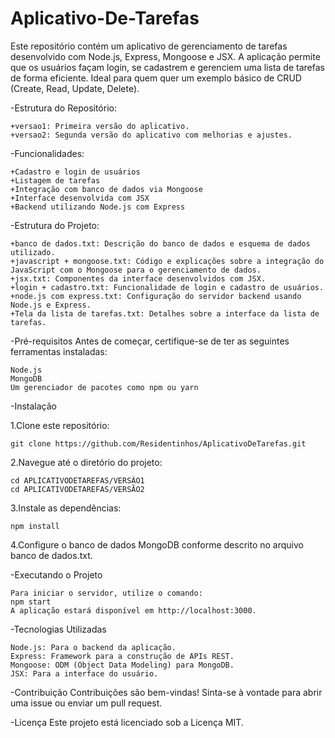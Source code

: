 # Aplicativo-De-Tarefas
Este repositório contém um aplicativo de gerenciamento de tarefas desenvolvido com Node.js, Express, Mongoose e JSX. A aplicação permite que os usuários façam login, se cadastrem e gerenciem uma lista de tarefas de forma eficiente. Ideal para quem quer um exemplo básico de CRUD (Create, Read, Update, Delete).

  -Estrutura do Repositório:
  
    +versao1: Primeira versão do aplicativo.
    +versao2: Segunda versão do aplicativo com melhorias e ajustes.
 
  -Funcionalidades:
  
    +Cadastro e login de usuários
    +Listagem de tarefas
    +Integração com banco de dados via Mongoose
    +Interface desenvolvida com JSX
    +Backend utilizando Node.js com Express
  
  -Estrutura do Projeto:
  
    +banco de dados.txt: Descrição do banco de dados e esquema de dados utilizado.    
    +javascript + mongoose.txt: Código e explicações sobre a integração do JavaScript com o Mongoose para o gerenciamento de dados.
    +jsx.txt: Componentes da interface desenvolvidos com JSX.
    +login + cadastro.txt: Funcionalidade de login e cadastro de usuários.
    +node.js com express.txt: Configuração do servidor backend usando Node.js e Express.
    +Tela da lista de tarefas.txt: Detalhes sobre a interface da lista de tarefas.
  
  -Pré-requisitos
    Antes de começar, certifique-se de ter as seguintes ferramentas instaladas:

    Node.js
    MongoDB
    Um gerenciador de pacotes como npm ou yarn

  -Instalação

  1.Clone este repositório:
  
    git clone https://github.com/Residentinhos/AplicativoDeTarefas.git
    
  2.Navegue até o diretório do projeto:
  
    cd APLICATIVODETAREFAS/VERSÃO1
    cd APLICATIVODETAREFAS/VERSÃO2
    
  3.Instale as dependências:
  
    npm install
    
  4.Configure o banco de dados MongoDB conforme descrito no arquivo banco de dados.txt.

  -Executando o Projeto

    Para iniciar o servidor, utilize o comando:
    npm start
    A aplicação estará disponível em http://localhost:3000.

  -Tecnologias Utilizadas
  
    Node.js: Para o backend da aplicação.
    Express: Framework para a construção de APIs REST.
    Mongoose: ODM (Object Data Modeling) para MongoDB.
    JSX: Para a interface do usuário.

  -Contribuição
    Contribuições são bem-vindas! Sinta-se à vontade para abrir uma issue ou enviar um pull request.

  -Licença
    Este projeto está licenciado sob a Licença MIT.
